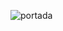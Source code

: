 ![portada](https://github.com/BenjaminMedina95/propuesta/assets/54634043/729a1ff8-e49a-49d9-a560-eeea37acc0f1)
